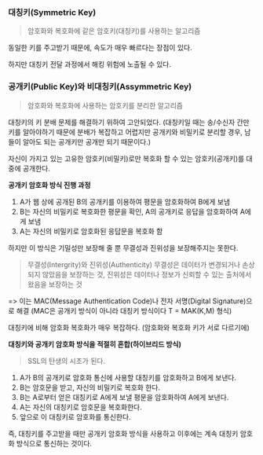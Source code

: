 ### 대칭키(Symmetric Key)

> 암호화와 복호화에 같은 암호키(대칭키)를 사용하는 알고리즘

동일한 키를 주고받기 때문에, 속도가 매우 빠르다는 장점이 있다.

하지만 대칭키 전달 과정에서 해킹 위험에 노출될 수 있다.

### 공개키(Public Key)와 비대칭키(Assymmetric Key)

> 암호화와 복호화에 사용하는 암호키를 분리한 알고리즘

대칭키의 키 분배 문제를 해결하기 위하여 고안되었다. (대칭키일 때는 송/수신자 간만 키를 알아야하기 때문에 분배가 복잡하고 어렵지만 공개키와 비밀키로 분리할 경우, 남들이 알아도 되는 공개키만 공개만 되기 때문이다.)

자신이 가지고 있는 고유한 암호키(비밀키)로만 복호화 할 수 있는 암호키(공개키)를 대중에 공개한다.

**공개키 암호화 방식 진행 과정**

1. A가 웹 상에 공개된 B의 공개키를 이용하여 평문을 암호화하여 B에게 보냄
2. B는 자신의 비밀키로 복호화한 평문을 확인, A의 공개키로 응답을 암호화하여 A에게 보냄
3. A는 자신의 비밀키로 암호화된 응답문을 복호화 함

하지만 이 방식은 기밀성만 보장해 줄 뿐 무결성과 진위성을 보장해주지는 못한다. 

> 무결성(Intergrity)와 진위성(Authenticity)
> 무결성은 데이터가 변경되거나 손상되지 않았음을 보장하는 것, 진위성은 데이터나 정보가 신뢰할 수 있는 출처에서 왔음을 보장하는 것

=> 이는 MAC(Message Authentication Code)나 전자 서명(Digital Signature)으로 해결 (MAC은 공개키 방식이 아니라 대칭키 방식이다 T = MAK(K,M) 형식)

대칭키에 비해 암호화 복호화가 매우 복잡하다. (암호화와 복호화 키가 서로 다르기에)

**대칭키와 공개키 암호화 방식을 적절히 혼합(하이브리드 방식)**

> SSL의 탄생의 시초가 된다.

1. A가 B의 공개키로 암호화 통신에 사용할 대칭키를 암호화하고 B에게 보낸다.
2. B는 암호문을 받고, 자신의 비밀키로 복호화 한다.
3. B는 A로부터 얻은 대칭키로 A에게 보낼 평문을 암호화하여 A에게 보낸다.
4. A는 자신의 대칭키로 암호문을 복호화한다.
5. 앞으로 이 대칭키로 암호화를 통신한다.

즉, 대칭키를 주고받을 때만 공개키 암호화 방식을 사용하고 이후에는 계속 대칭키 암호화 방식으로 통신하는 것이다.